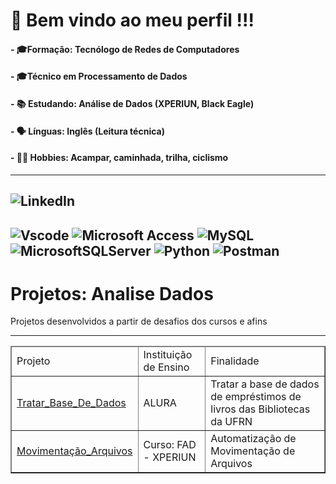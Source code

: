 # 🙌 Bem vindo ao meu perfil !!!

#### - 🎓Formação: Tecnólogo de Redes de Computadores 
#### - 🎓Técnico em Processamento de Dados

#### - 📚 Estudando: Análise de Dados (XPERIUN, Black Eagle)

#### - 🗣️ Línguas: Inglês (Leitura técnica)

#### - 🚵‍♀️ Hobbies: Acampar, caminhada, trilha, ciclismo
---
![LinkedIn](https://img.shields.io/badge/linkedin-%230077B5.svg?style=for-the-badge&logo=linkedin&logoColor=white)
---
![Vscode](https://img.shields.io/badge/Vscode-007ACC?style=for-the-badge&logo=visual-studio-code&logoColor=white)  ![Microsoft Access](https://img.shields.io/badge/Microsoft_Access-A4373A?style=for-the-badge&logo=microsoft-access&logoColor=white)  ![MySQL](https://img.shields.io/badge/MySQL-005C84?style=for-the-badge&logo=mysql&logoColor=white)  ![MicrosoftSQLServer](https://img.shields.io/badge/Microsoft%20SQL%20Server-CC2927?style=for-the-badge&logo=microsoft%20sql%20server&logoColor=white)  ![Python](https://img.shields.io/badge/python-3670A0?style=for-the-badge&logo=python&logoColor=ffdd54)  ![Postman](https://img.shields.io/badge/Postman-FF6C37?style=for-the-badge&logo=postman&logoColor=white)
---

# Projetos: Analise Dados
Projetos desenvolvidos a partir de desafios dos cursos e afins

---

<table border="1" style="width:100%">
    <thead>
        <tr>
            <td align="left">Projeto</td>
            <td align="left">Instituição de Ensino</td>
            <td align="left">Finalidade</td>
        </tr>
    </thead>
    <body>
        <tr>
            <td align="left">
                <a href="https://github.com/RogerioTonini/Projetos-AnaliseDados/tree/main/7DaysOfCode.io">Tratar_Base_De_Dados</a>
            </td>
            <td align="left">ALURA</td>
            <td align="left">Tratar a base de dados de empréstimos de livros das Bibliotecas da UFRN</td>
        </tr>
        <tr>
            <td align="left">
                <a href="https://github.com/RogerioTonini/Projetos-AnaliseDados/tree/main/XPERIUN/Python_Basico">Movimentação_Arquivos</a>
            </td>
            <td>Curso: FAD - XPERIUN</td>
            <td>Automatização de Movimentação de Arquivos</td>
        </tr>
    </body>
</table>







<!--
**RogerioTonini/RogerioTonini** is a ✨ _special_ ✨ repository because its `README.md` (this file) appears on your GitHub profile.

Here are some ideas to get you started:

- 🔭 I’m currently working on ...
- 🌱 I’m currently learning ...
- 👯 I’m looking to collaborate on ...
- 🤔 I’m looking for help with ...
- 💬 Ask me about ...
- 📫 How to reach me: ...
- 😄 Pronouns: ...
- ⚡ Fun fact: ...
-->
